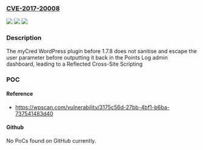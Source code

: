 ### [CVE-2017-20008](https://cve.mitre.org/cgi-bin/cvename.cgi?name=CVE-2017-20008)
![](https://img.shields.io/static/v1?label=Product&message=myCred%20%E2%80%93%20Points%2C%20Rewards%2C%20Gamification%2C%20Ranks%2C%20Badges%20%26%20Loyalty%20Plugin&color=blue)
![](https://img.shields.io/static/v1?label=Version&message=1.7.8%3C%201.7.8%20&color=brighgreen)
![](https://img.shields.io/static/v1?label=Vulnerability&message=CWE-79%20Cross-site%20Scripting%20(XSS)&color=brighgreen)

### Description

The myCred WordPress plugin before 1.7.8 does not sanitise and escape the user parameter before outputting it back in the Points Log admin dashboard, leading to a Reflected Cross-Site Scripting

### POC

#### Reference
- https://wpscan.com/vulnerability/3175c56d-27bb-4bf1-b6ba-737541483d40

#### Github
No PoCs found on GitHub currently.


